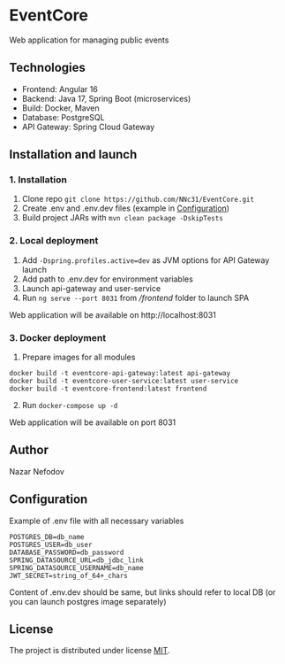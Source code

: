 # EventCore
Web application for managing public events

## Technologies
- Frontend: Angular 16
- Backend: Java 17, Spring Boot (microservices)
- Build: Docker, Maven
- Database: PostgreSQL
- API Gateway: Spring Cloud Gateway

## Installation and launch
### 1. Installation
1. Clone repo
   `git clone https://github.com/NNc31/EventCore.git`
2. Create .env and .env.dev files (example in [Configuration](#сonfiguration))
3. Build project JARs with `mvn clean package -DskipTests`

### 2. Local deployment
1. Add `-Dspring.profiles.active=dev` as JVM options for API Gateway launch
2. Add path to .env.dev for environment variables
3. Launch api-gateway and user-service
4. Run `ng serve --port 8031` from */frontend* folder to launch SPA

Web application will be available on http://localhost:8031

### 3. Docker deployment
1. Prepare images for all modules
```
docker build -t eventcore-api-gateway:latest api-gateway
docker build -t eventcore-user-service:latest user-service
docker build -t eventcore-frontend:latest frontend
```
2. Run `docker-compose up -d`

Web application will be available on port 8031

## Author
Nazar Nefodov

## Configuration
Example of .env file with all necessary variables
```
POSTGRES_DB=db_name
POSTGRES_USER=db_user
DATABASE_PASSWORD=db_password
SPRING_DATASOURCE_URL=db_jdbc_link
SPRING_DATASOURCE_USERNAME=db_name
JWT_SECRET=string_of_64+_chars
```
Content of .env.dev should be same, but links should refer to local DB (or you can launch postgres image separately) 

## License
The project is distributed under license [MIT](LICENSE.md).
